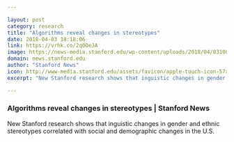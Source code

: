 ```yaml
---

layout: post
category: research
title: "Algorithms reveal changes in stereotypes"
date: 2018-04-03 18:18:06
link: https://vrhk.co/2q0OeJA
image: https://news-media.stanford.edu/wp-content/uploads/2018/04/03100532/embeddings_GettyImages.jpg
domain: news.stanford.edu
author: "Stanford News"
icon: http://www-media.stanford.edu/assets/favicon/apple-touch-icon-57x57.png
excerpt: "New Stanford research shows that inguistic changes in gender and ethnic stereotypes correlated with social and demographic changes in the U.S."

---
```


### Algorithms reveal changes in stereotypes | Stanford News

New Stanford research shows that inguistic changes in gender and ethnic stereotypes correlated with social and demographic changes in the U.S.
